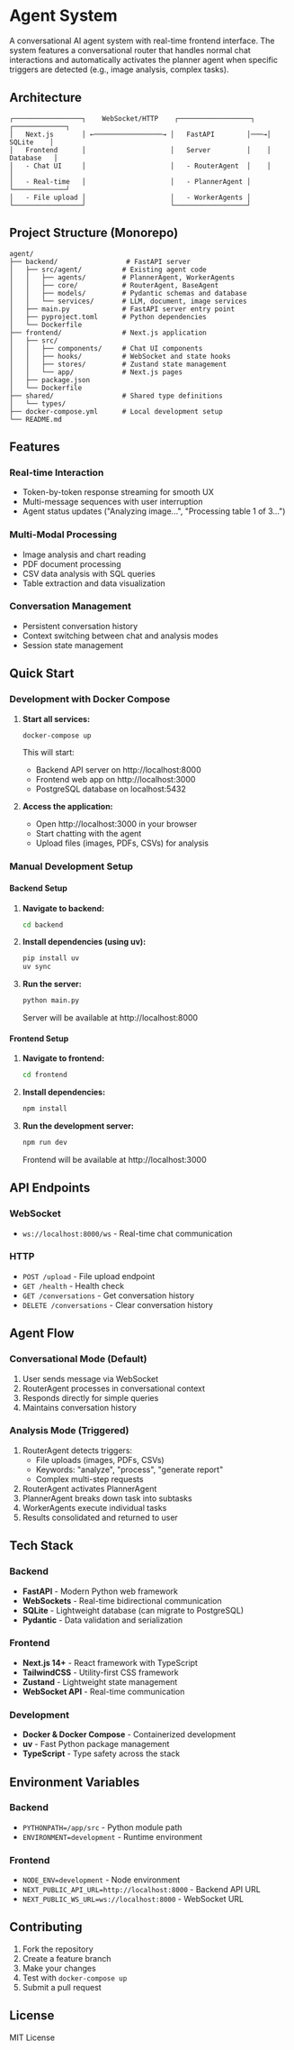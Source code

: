 # Agent System

A conversational AI agent system with real-time frontend interface. The system features a conversational router that handles normal chat interactions and automatically activates the planner agent when specific triggers are detected (e.g., image analysis, complex tasks).

## Architecture

```
┌─────────────────┐    WebSocket/HTTP    ┌──────────────────┐    ┌─────────────┐
│   Next.js       │ ←─────────────────→ │   FastAPI        │───→│   SQLite    │
│   Frontend      │                     │   Server         │    │  Database   │
│   - Chat UI     │                     │   - RouterAgent  │    │             │
│   - Real-time   │                     │   - PlannerAgent │    └─────────────┘
│   - File upload │                     │   - WorkerAgents │
└─────────────────┘                     └──────────────────┘
```

## Project Structure (Monorepo)

```
agent/
├── backend/                 # FastAPI server
│   ├── src/agent/          # Existing agent code
│   │   ├── agents/         # PlannerAgent, WorkerAgents
│   │   ├── core/           # RouterAgent, BaseAgent
│   │   ├── models/         # Pydantic schemas and database
│   │   └── services/       # LLM, document, image services
│   ├── main.py             # FastAPI server entry point
│   ├── pyproject.toml      # Python dependencies
│   └── Dockerfile
├── frontend/               # Next.js application
│   ├── src/
│   │   ├── components/     # Chat UI components
│   │   ├── hooks/          # WebSocket and state hooks
│   │   ├── stores/         # Zustand state management
│   │   └── app/            # Next.js pages
│   ├── package.json
│   └── Dockerfile
├── shared/                 # Shared type definitions
│   └── types/
├── docker-compose.yml      # Local development setup
└── README.md
```

## Features

### Real-time Interaction
- Token-by-token response streaming for smooth UX
- Multi-message sequences with user interruption
- Agent status updates ("Analyzing image...", "Processing table 1 of 3...")

### Multi-Modal Processing
- Image analysis and chart reading
- PDF document processing
- CSV data analysis with SQL queries
- Table extraction and data visualization

### Conversation Management
- Persistent conversation history
- Context switching between chat and analysis modes
- Session state management

## Quick Start

### Development with Docker Compose

1. **Start all services:**
   ```bash
   docker-compose up
   ```

   This will start:
   - Backend API server on http://localhost:8000
   - Frontend web app on http://localhost:3000
   - PostgreSQL database on localhost:5432

2. **Access the application:**
   - Open http://localhost:3000 in your browser
   - Start chatting with the agent
   - Upload files (images, PDFs, CSVs) for analysis

### Manual Development Setup

#### Backend Setup

1. **Navigate to backend:**
   ```bash
   cd backend
   ```

2. **Install dependencies (using uv):**
   ```bash
   pip install uv
   uv sync
   ```

3. **Run the server:**
   ```bash
   python main.py
   ```

   Server will be available at http://localhost:8000

#### Frontend Setup

1. **Navigate to frontend:**
   ```bash
   cd frontend
   ```

2. **Install dependencies:**
   ```bash
   npm install
   ```

3. **Run the development server:**
   ```bash
   npm run dev
   ```

   Frontend will be available at http://localhost:3000

## API Endpoints

### WebSocket
- `ws://localhost:8000/ws` - Real-time chat communication

### HTTP
- `POST /upload` - File upload endpoint
- `GET /health` - Health check
- `GET /conversations` - Get conversation history
- `DELETE /conversations` - Clear conversation history

## Agent Flow

### Conversational Mode (Default)
1. User sends message via WebSocket
2. RouterAgent processes in conversational context
3. Responds directly for simple queries
4. Maintains conversation history

### Analysis Mode (Triggered)
1. RouterAgent detects triggers:
   - File uploads (images, PDFs, CSVs)
   - Keywords: "analyze", "process", "generate report"
   - Complex multi-step requests
2. RouterAgent activates PlannerAgent
3. PlannerAgent breaks down task into subtasks
4. WorkerAgents execute individual tasks
5. Results consolidated and returned to user

## Tech Stack

### Backend
- **FastAPI** - Modern Python web framework
- **WebSockets** - Real-time bidirectional communication
- **SQLite** - Lightweight database (can migrate to PostgreSQL)
- **Pydantic** - Data validation and serialization

### Frontend
- **Next.js 14+** - React framework with TypeScript
- **TailwindCSS** - Utility-first CSS framework
- **Zustand** - Lightweight state management
- **WebSocket API** - Real-time communication

### Development
- **Docker & Docker Compose** - Containerized development
- **uv** - Fast Python package management
- **TypeScript** - Type safety across the stack

## Environment Variables

### Backend
- `PYTHONPATH=/app/src` - Python module path
- `ENVIRONMENT=development` - Runtime environment

### Frontend
- `NODE_ENV=development` - Node environment
- `NEXT_PUBLIC_API_URL=http://localhost:8000` - Backend API URL
- `NEXT_PUBLIC_WS_URL=ws://localhost:8000` - WebSocket URL

## Contributing

1. Fork the repository
2. Create a feature branch
3. Make your changes
4. Test with `docker-compose up`
5. Submit a pull request

## License

MIT License